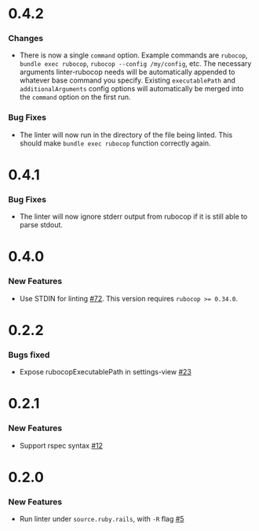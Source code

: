 # 0.4.2

### Changes

* There is now a single `command` option. Example commands are `rubocop`,
  `bundle exec rubocop`, `rubocop --config /my/config`, etc. The necessary
  arguments linter-rubocop needs will be automatically appended to whatever base
  command you specify. Existing `executablePath` and `additionalArguments`
  config options will automatically be merged into the `command` option on the
  first run.

### Bug Fixes

* The linter will now run in the directory of the file being linted. This
  should make `bundle exec rubocop` function correctly again.

# 0.4.1

### Bug Fixes

* The linter will now ignore stderr output from rubocop if it is still able to
  parse stdout.

# 0.4.0

### New Features

* Use STDIN for linting
  [#72](https://github.com/AtomLinter/linter-rubocop/pull/72/files). This
  version requires `rubocop >= 0.34.0`.

# 0.2.2

### Bugs fixed

* Expose rubocopExecutablePath in settings-view [#23](https://github.com/AtomLinter/linter-rubocop/issues/23)

# 0.2.1

### New Features

* Support rspec syntax [#12](https://github.com/AtomLinter/linter-rubocop/pull/12)

# 0.2.0

### New Features

* Run linter under `source.ruby.rails`, with `-R` flag [#5](https://github.com/AtomLinter/linter-rubocop/issues/5)
